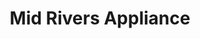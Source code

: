 ---
title: "Mid Rivers Appliance"
url: /saint-peters/mid-rivers-appliance/
shop: Haushaltsgeräte
---